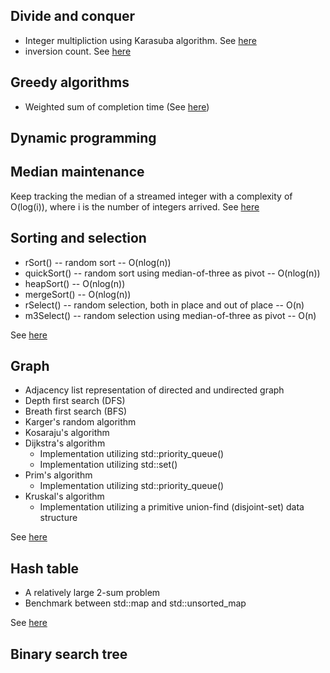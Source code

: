 ## Divide and conquer

* Integer multipliction using Karasuba algorithm. See [here](./divide_and_conquer/integer_multiplication)
* inversion count. See [here](./divide_and_conquer/inversion_count)

## Greedy algorithms
* Weighted sum of completion time (See [here](./greedy_algorithm/weighted_sum_of_completion_time))

## Dynamic programming

## Median maintenance

Keep tracking the median of a streamed integer with a complexity of O(log(i)), where i is the number of integers arrived. See [here](./median_maintenance) 

## Sorting and selection

* rSort() -- random sort -- O(nlog(n))
* quickSort() -- random sort using median-of-three as pivot -- O(nlog(n))
* heapSort() -- O(nlog(n))
* mergeSort() -- O(nlog(n))
* rSelect() -- random selection, both in place and out of place -- O(n)
* m3Select() -- random selection using median-of-three as pivot -- O(n)

See [here](./sorting_and_selection)

## Graph

* Adjacency list representation of directed and undirected graph
* Depth first search (DFS)
* Breath first search (BFS)
* Karger's random algorithm
* Kosaraju's algorithm
* Dijkstra's algorithm
  - Implementation utilizing std::priority_queue()
  - Implementation utilizing std::set()
* Prim's algorithm
  - Implementation utilizing std::priority_queue()
* Kruskal's algorithm
  - Implementation utilizing a primitive union-find (disjoint-set) data structure
 
See [here](./graph)

## Hash table

* A relatively large 2-sum problem
* Benchmark between std::map and std::unsorted_map

See [here](./hash_table)

## Binary search tree
